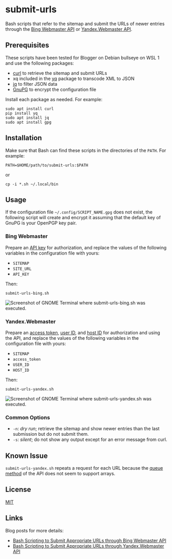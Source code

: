 # submit-urls #

<!-- Bash scripts that refer to sitemap and submit URLs through Bing Webmaster or Yandex.Webmaster API -->

Bash scripts that refer to the sitemap and submit the URLs of newer
entries through the [Bing Webmaster
API](https://docs.microsoft.com/en-us/bingwebmaster/) or
[Yandex.Webmaster API](https://yandex.com/dev/webmaster/).

## Prerequisites ##

These scripts have been tested for Blogger on Debian bullseye on WSL 1
and use the following packages:

  * [curl](https://curl.se/) to retrieve the sitemap and submit URLs
  * xq included in the [yq](https://kislyuk.github.io/yq/) package to
    transcode XML to JSON
  * [jq](https://stedolan.github.io/jq/) to filter JSON data
  * [GnuPG](https://gnupg.org/index.html) to encrypt the configuration
    file

Install each package as needed.  For example:

``` shell
sudo apt install curl
pip install yq
sudo apt install jq
sudo apt install gpg
```

## Installation ##

Make sure that Bash can find these scripts in the directories of the
`PATH`.  For example:

``` shell
PATH=$HOME/path/to/submit-urls:$PATH
```

or

``` shell
cp -i *.sh ~/.local/bin
```

## Usage ##

If the configuration file `~/.config/SCRIPT_NAME.gpg` does not exist,
the following script will create and encrypt it assuming that the
default key of GnuPG is your OpenPGP key pair.

### Bing Webmaster ###

Prepare an [API
key](https://docs.microsoft.com/en-us/bingwebmaster/getting-access)
for authorization, and replace the values of the following variables
in the configuration file with yours:

  * `SITEMAP`
  * `SITE_URL`
  * `API_KEY`

Then:

``` shell
submit-urls-bing.sh
```

![Screenshot of GNOME Terminal where submit-urls-bing.sh was
executed.](https://dl.dropboxusercontent.com/s/2oiwd056eiy22dk/20210506T141720.png)

### Yandex.Webmaster ###

Prepare an [access
token](https://yandex.com/dev/oauth/doc/dg/tasks/get-oauth-token.html),
[user
ID](https://yandex.com/dev/webmaster/doc/dg/reference/user.html), and
[host
ID](https://yandex.com/dev/webmaster/doc/dg/reference/hosts.html) for
authorization and using the API, and replace the values of the
following variables in the configuration file with yours:

  * `SITEMAP`
  * `access_token`
  * `USER_ID`
  * `HOST_ID`

Then:

``` shell
submit-urls-yandex.sh
```

![Screenshot of GNOME Terminal where submit-urls-yandex.sh was
executed.](https://dl.dropboxusercontent.com/s/9970gmvzd9ujd2m/20210504T205404.png)

### Common Options ###

  * `-n`: *dry run*; retrieve the sitemap and show newer entries than
    the last submission but do not submit them.
  * `-s`: *silent*; do not show any output except for an error message
    from curl.

## Known Issue ##

`submit-urls-yandex.sh` repeats a request for each URL because the
[queue
method](https://yandex.com/dev/webmaster/doc/dg/reference/host-recrawl-post.html)
of the API does not seem to support arrays.

## License ##

[MIT](LICENSE.md)

## Links ##

Blog posts for more details:

  * [Bash Scripting to Submit Appropriate URLs through Bing Webmaster API](https://carmine560.blogspot.com/2020/12/bash-scripting-to-submit-urls-through.html)
  * [Bash Scripting to Submit Appropriate URLs through Yandex.Webmaster API](https://carmine560.blogspot.com/2021/04/bash-scripting-to-submit-appropriate.html)
